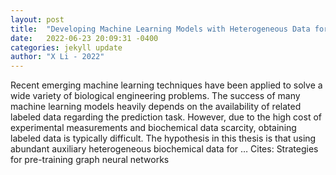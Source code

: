 ```yaml
---
layout: post
title:  "Developing Machine Learning Models with Heterogeneous Data for Biological Engineering Applications"
date:   2022-06-23 20:09:31 -0400
categories: jekyll update
author: "X Li - 2022"
---
```

Recent emerging machine learning techniques have been applied to solve a wide variety of biological engineering problems. The success of many machine learning models heavily depends on the availability of related labeled data regarding the prediction task. However, due to the high cost of experimental measurements and biochemical data scarcity, obtaining labeled data is typically difficult. The hypothesis in this thesis is that using abundant auxiliary heterogeneous biochemical data for …
Cites: ‪Strategies for pre-training graph neural networks‬  